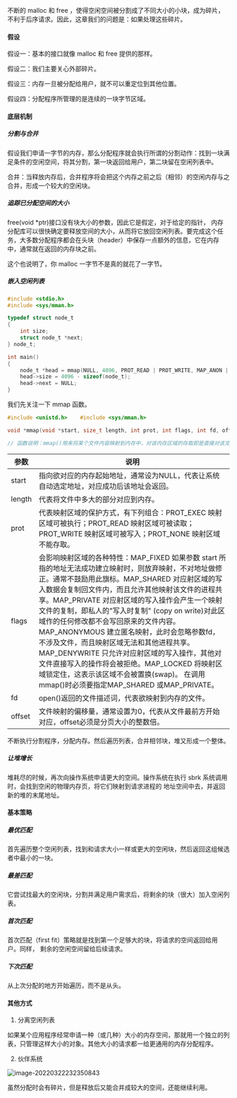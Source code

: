 不断的 malloc 和 free ，使得空闲空间被分割成了不同大小的小块，成为碎片，不利于后序请求。因此，这章我们的问题是：如果处理这些碎片。

#### 假设

假设一：基本的接口就像 malloc 和 free 提供的那样。

假设二：我们主要关心外部碎片。

假设三：内存一旦被分配给用户，就不可以重定位到其他位置。

假设四：分配程序所管理的是连续的一块字节区域。

#### 底层机制

##### 分割与合并

假设我们申请一字节的内存，那么分配程序就会执行所谓的分割动作：找到一块满足条件的空闲空间，将其分割，第一块返回给用户，第二块留在空闲列表中。

合并：当释放内存后，合并程序将会把这个内存之前之后（相邻）的空闲内存与之合并，形成一个较大的空闲块。

##### 追踪已分配空间的大小

free(void *ptr)接口没有块大小的参数，因此它是假定，对于给定的指针， 内存分配库可以很快确定要释放空间的大小，从而将它放回空闲列表。要完成这个任务，大多数分配程序都会在头块（header）中保存一点额外的信息，它在内存中，通常就在返回的内存块之前。

这个也说明了，你 malloc 一字节不是真的就花了一字节。

##### 嵌入空闲列表

```c
#include <stdio.h>
#include <sys/mman.h>

typedef struct node_t
{
    int size;
    struct node_t *next;
} node_t;

int main()
{
    node_t *head = mmap(NULL, 4096, PROT_READ | PROT_WRITE, MAP_ANON | MAP_PRIVATE, -1, 0);
    head->size = 4096 - sizeof(node_t);
    head->next = NULL;
}
```

我们先关注一下 mmap 函数。

```c
#include <unistd.h>    #include <sys/mman.h>

void *mmap(void *start, size_t length, int prot, int flags, int fd, off_t offsize);

// 函数说明：mmap()用来将某个文件内容映射到内存中，对该内存区域的存取即是直接对该文件内容的读写。
```

| 参数   | 说明                                                         |
| ------ | ------------------------------------------------------------ |
| start  | 指向欲对应的内存起始地址，通常设为NULL，代表让系统自动选定地址，对应成功后该地址会返回。 |
| length | 代表将文件中多大的部分对应到内存。                           |
| prot   | 代表映射区域的保护方式，有下列组合：PROT_EXEC  映射区域可被执行；PROT_READ  映射区域可被读取；PROT_WRITE  映射区域可被写入；PROT_NONE  映射区域不能存取。 |
| flags  | 会影响映射区域的各种特性：MAP_FIXED  如果参数 start 所指的地址无法成功建立映射时，则放弃映射，不对地址做修正。通常不鼓励用此旗标。MAP_SHARED  对应射区域的写入数据会复制回文件内，而且允许其他映射该文件的进程共享。MAP_PRIVATE  对应射区域的写入操作会产生一个映射文件的复制，即私人的"写入时复制" (copy on write)对此区域作的任何修改都不会写回原来的文件内容。MAP_ANONYMOUS  建立匿名映射，此时会忽略参数fd，不涉及文件，而且映射区域无法和其他进程共享。MAP_DENYWRITE  只允许对应射区域的写入操作，其他对文件直接写入的操作将会被拒绝。MAP_LOCKED  将映射区域锁定住，这表示该区域不会被置换(swap)。 在调用mmap()时必须要指定MAP_SHARED 或MAP_PRIVATE。 |
| fd     | open()返回的文件描述词，代表欲映射到内存的文件。             |
| offset | 文件映射的偏移量，通常设置为0，代表从文件最前方开始对应，offset必须是分页大小的整数倍。 |

不断执行分割程序，分配内存。然后遍历列表，合并相邻块，堆又形成一个整体。

##### 让堆增长

堆耗尽的时候，再次向操作系统申请更大的空间。操作系统在执行 sbrk 系统调用时，会找到空闲的物理内存页，将它们映射到请求进程的 地址空间中去，并返回新的堆的末尾地址。

#### 基本策略

##### 最优匹配

首先遍历整个空闲列表，找到和请求大小一样或更大的空闲块，然后返回这组候选者中最小的一块。

##### 最差匹配

它尝试找最大的空闲块，分割并满足用户需求后，将剩余的块（很大）加入空闲列表。

##### 首次匹配

首次匹配（first fit）策略就是找到第一个足够大的块，将请求的空间返回给用户。同样， 剩余的空闲空间留给后续请求。

##### 下次匹配

从上次分配的地方开始遍历，而不是从头。

#### 其他方式

1. 分离空闲列表

如果某个应用程序经常申请一种（或几种）大小的内存空间，那就用一个独立的列表，只管理这样大小的对象。其他大小的请求都一给更通用的内存分配程序。

2. 伙伴系统

![image-20220322232350843](https://gitee.com/ceyewan/pic/raw/master/images/image-20220322232350843.png)

虽然分配时会有碎片，但是释放后又能合并成较大的空间，还能继续利用。

